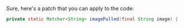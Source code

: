 Sure, here's a patch that you can apply to the code:
```java
private static Matcher<String> imagePulled(final String image) {
